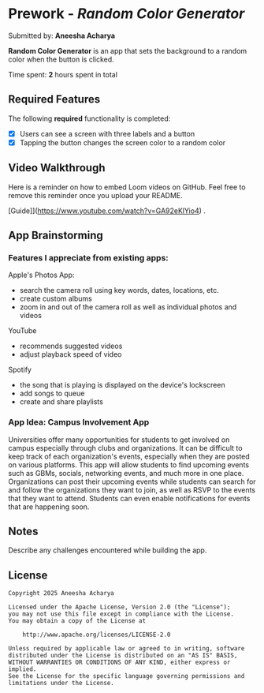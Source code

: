 # Prework - *Random Color Generator*

Submitted by: **Aneesha Acharya**

**Random Color Generator** is an app that sets the background to a random color when the button is clicked.

Time spent: **2** hours spent in total

## Required Features

The following **required** functionality is completed:

- [x] Users can see a screen with three labels and a button
- [x] Tapping the button changes the screen color to a random color
 
## Video Walkthrough

Here is a reminder on how to embed Loom videos on GitHub. Feel free to remove this reminder once you upload your README. 

[Guide]](https://www.youtube.com/watch?v=GA92eKlYio4) .

## App Brainstorming 

### Features I appreciate from existing apps:

Apple's Photos App:
 - search the camera roll using key words, dates, locations, etc.
 - create custom albums
 - zoom in and out of the camera roll as well as individual photos and videos

YouTube
 - recommends suggested videos
 - adjust playback speed of video

Spotify
 - the song that is playing is displayed on the device's lockscreen
 - add songs to queue
 - create and share playlists

### App Idea: Campus Involvement App

Universities offer many opportunities for students to get involved on campus especially through clubs and organizations. It can be difficult to keep track of each organization's events, especially when they are posted on various platforms. This app will allow students to find upcoming events such as GBMs, socials, networking events, and much more in one place. Organizations can post their upcoming events while students can search for and follow the organizations they want to join, as well as RSVP to the events that they want to attend. Students can even enable notifications for events that are happening soon. 


## Notes

Describe any challenges encountered while building the app.

## License

    Copyright 2025 Aneesha Acharya

    Licensed under the Apache License, Version 2.0 (the "License");
    you may not use this file except in compliance with the License.
    You may obtain a copy of the License at

        http://www.apache.org/licenses/LICENSE-2.0

    Unless required by applicable law or agreed to in writing, software
    distributed under the License is distributed on an "AS IS" BASIS,
    WITHOUT WARRANTIES OR CONDITIONS OF ANY KIND, either express or implied.
    See the License for the specific language governing permissions and
    limitations under the License.
